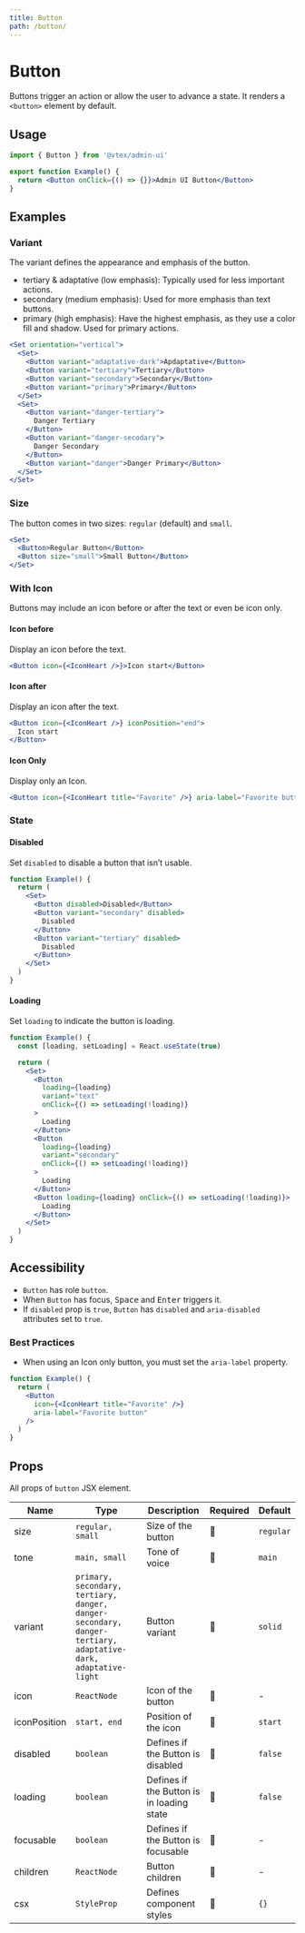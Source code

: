```yaml
---
title: Button
path: /button/
---
```


# Button

Buttons trigger an action or allow the user to advance a state. It renders a `<button>` element by default.

## Usage

```jsx isStatic
import { Button } from '@vtex/admin-ui'

export function Example() {
  return <Button onClick={() => {}}>Admin UI Button</Button>
}
```

## Examples

### Variant

The variant defines the appearance and emphasis of the button.

- tertiary & adaptative (low emphasis): Typically used for less important actions.
- secondary (medium emphasis): Used for more emphasis than text buttons.
- primary (high emphasis): Have the highest emphasis, as they use a color fill and shadow. Used for primary actions.

```jsx
<Set orientation="vertical">
  <Set>
    <Button variant="adaptative-dark">Apdaptative</Button>
    <Button variant="tertiary">Tertiary</Button>
    <Button variant="secondary">Secondary</Button>
    <Button variant="primary">Primary</Button>
  </Set>
  <Set>
    <Button variant="danger-tertiary">
      Danger Tertiary
    </Button>
    <Button variant="danger-secodary">
      Danger Secondary
    </Button>
    <Button variant="danger">Danger Primary</Button>
  </Set>
</Set>
```

### Size

The button comes in two sizes: `regular` (default) and `small`.

```jsx
<Set>
  <Button>Regular Button</Button>
  <Button size="small">Small Button</Button>
</Set>
```

### With Icon

Buttons may include an icon before or after the text or even be icon only.

#### Icon before

Display an icon before the text.

```jsx
<Button icon={<IconHeart />}>Icon start</Button>
```

#### Icon after

Display an icon after the text.

```jsx
<Button icon={<IconHeart />} iconPosition="end">
  Icon start
</Button>
```

#### Icon Only

Display only an Icon.

```jsx
<Button icon={<IconHeart title="Favorite" />} aria-label="Favorite button" />
```

### State

#### Disabled

Set `disabled` to disable a button that isn’t usable.

```jsx
function Example() {
  return (
    <Set>
      <Button disabled>Disabled</Button>
      <Button variant="secondary" disabled>
        Disabled
      </Button>
      <Button variant="tertiary" disabled>
        Disabled
      </Button>
    </Set>
  )
}
```

#### Loading

Set `loading` to indicate the button is loading.

```jsx
function Example() {
  const [loading, setLoading] = React.useState(true)

  return (
    <Set>
      <Button
        loading={loading}
        variant="text"
        onClick={() => setLoading(!loading)}
      >
        Loading
      </Button>
      <Button
        loading={loading}
        variant="secondary"
        onClick={() => setLoading(!loading)}
      >
        Loading
      </Button>
      <Button loading={loading} onClick={() => setLoading(!loading)}>
        Loading
      </Button>
    </Set>
  )
}
```

## Accessibility

- `Button` has role `button`.
- When `Button` has focus, <kbd>Space</kbd> and <kbd>Enter</kbd> triggers it.
- If `disabled` prop is `true`, `Button` has `disabled` and `aria-disabled` attributes set to `true`.

### Best Practices

- When using an Icon only button, you must set the `aria-label` property.

```jsx isStatic
function Example() {
  return (
    <Button
      icon={<IconHeart title="Favorite" />}
      aria-label="Favorite button"
    />
  )
}
```

## Props

All props of `button` JSX element.

| Name         | Type                | Description                               | Required | Default   |
| ------------ | ------------------- | ----------------------------------------- | -------- | --------- |
| size         | `regular, small`    | Size of the button                        | 🚫       | `regular` |
| tone         | `main, small`       | Tone of voice                             | 🚫       | `main`    |
| variant      | `primary, secondary, tertiary, danger, danger-secondary, danger-tertiary, adaptative-dark, adaptative-light` | Button variant                            | 🚫       | `solid`   |
| icon         | `ReactNode`         | Icon of the button                        | 🚫       | -         |
| iconPosition | `start, end`        | Position of the icon                      | 🚫       | `start`   |
| disabled     | `boolean`           | Defines if the Button is disabled         | 🚫       | `false`   |
| loading      | `boolean`           | Defines if the Button is in loading state | 🚫       | `false`   |
| focusable    | `boolean`           | Defines if the Button is focusable        | 🚫       | -         |
| children     | `ReactNode`         | Button children                           | 🚫       | -         |
| csx          | `StyleProp`         | Defines component styles                  | 🚫       | `{}`      |
